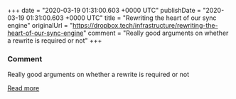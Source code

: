 
+++
date = "2020-03-19 01:31:00.603 +0000 UTC"
publishDate = "2020-03-19 01:31:00.603 +0000 UTC"
title = "Rewriting the heart of our sync engine"
originalUrl = "https://dropbox.tech/infrastructure/rewriting-the-heart-of-our-sync-engine"
comment = "Really good arguments on whether a rewrite is required or not"
+++

### Comment

Really good arguments on whether a rewrite is required or not

[Read more](https://dropbox.tech/infrastructure/rewriting-the-heart-of-our-sync-engine)
